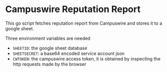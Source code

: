 # Campuswire Reputation Report

This go script fetches reputation report from Campuswire and stores it to a google sheet.

Three environment variables are needed

- `SHEETID`: the google sheet database
- `SHEETSECRET`: a base64 encoded service account json
- `CWTOKEN`: the campuswire access token, it is obtained by inspecting the http requests made by the browser

